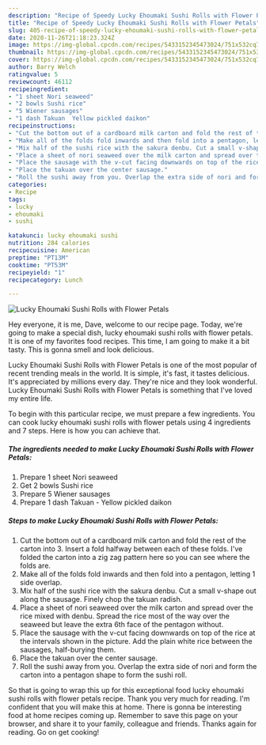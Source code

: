 ```yaml
---
description: "Recipe of Speedy Lucky Ehoumaki Sushi Rolls with Flower Petals"
title: "Recipe of Speedy Lucky Ehoumaki Sushi Rolls with Flower Petals"
slug: 405-recipe-of-speedy-lucky-ehoumaki-sushi-rolls-with-flower-petals
date: 2020-11-26T21:18:23.324Z
image: https://img-global.cpcdn.com/recipes/5433152345473024/751x532cq70/lucky-ehoumaki-sushi-rolls-with-flower-petals-recipe-main-photo.jpg
thumbnail: https://img-global.cpcdn.com/recipes/5433152345473024/751x532cq70/lucky-ehoumaki-sushi-rolls-with-flower-petals-recipe-main-photo.jpg
cover: https://img-global.cpcdn.com/recipes/5433152345473024/751x532cq70/lucky-ehoumaki-sushi-rolls-with-flower-petals-recipe-main-photo.jpg
author: Barry Welch
ratingvalue: 5
reviewcount: 46112
recipeingredient:
- "1 sheet Nori seaweed"
- "2 bowls Sushi rice"
- "5 Wiener sausages"
- "1 dash Takuan  Yellow pickled daikon"
recipeinstructions:
- "Cut the bottom out of a cardboard milk carton and fold the rest of the carton into 3. Insert a fold halfway between each of these folds. I&#39;ve folded the carton into a zig zag pattern here so you can see where the folds are."
- "Make all of the folds fold inwards and then fold into a pentagon, letting 1 side overlap."
- "Mix half of the sushi rice with the sakura denbu. Cut a small v-shape out along the sausage. Finely chop the takuan radish."
- "Place a sheet of nori seaweed over the milk carton and spread over the rice mixed with denbu. Spread the rice most of the way over the seaweed but leave the extra 6th face of the pentagon without."
- "Place the sausage with the v-cut facing downwards on top of the rice at the intervals shown in the picture. Add the plain white rice between the sausages, half-burying them."
- "Place the takuan over the center sausage."
- "Roll the sushi away from you. Overlap the extra side of nori and form the carton into a pentagon shape to form the sushi roll."
categories:
- Recipe
tags:
- lucky
- ehoumaki
- sushi

katakunci: lucky ehoumaki sushi 
nutrition: 284 calories
recipecuisine: American
preptime: "PT13M"
cooktime: "PT53M"
recipeyield: "1"
recipecategory: Lunch

---
```



![Lucky Ehoumaki Sushi Rolls with Flower Petals](https://img-global.cpcdn.com/recipes/5433152345473024/751x532cq70/lucky-ehoumaki-sushi-rolls-with-flower-petals-recipe-main-photo.jpg)

Hey everyone, it is me, Dave, welcome to our recipe page. Today, we're going to make a special dish, lucky ehoumaki sushi rolls with flower petals. It is one of my favorites food recipes. This time, I am going to make it a bit tasty. This is gonna smell and look delicious.



Lucky Ehoumaki Sushi Rolls with Flower Petals is one of the most popular of recent trending meals in the world. It is simple, it's fast, it tastes delicious. It's appreciated by millions every day. They're nice and they look wonderful. Lucky Ehoumaki Sushi Rolls with Flower Petals is something that I've loved my entire life.


To begin with this particular recipe, we must prepare a few ingredients. You can cook lucky ehoumaki sushi rolls with flower petals using 4 ingredients and 7 steps. Here is how you can achieve that.

<!--inarticleads1-->

##### The ingredients needed to make Lucky Ehoumaki Sushi Rolls with Flower Petals:

1. Prepare 1 sheet Nori seaweed
1. Get 2 bowls Sushi rice
1. Prepare 5 Wiener sausages
1. Prepare 1 dash Takuan - Yellow pickled daikon




<!--inarticleads2-->

##### Steps to make Lucky Ehoumaki Sushi Rolls with Flower Petals:

1. Cut the bottom out of a cardboard milk carton and fold the rest of the carton into 3. Insert a fold halfway between each of these folds. I&#39;ve folded the carton into a zig zag pattern here so you can see where the folds are.
1. Make all of the folds fold inwards and then fold into a pentagon, letting 1 side overlap.
1. Mix half of the sushi rice with the sakura denbu. Cut a small v-shape out along the sausage. Finely chop the takuan radish.
1. Place a sheet of nori seaweed over the milk carton and spread over the rice mixed with denbu. Spread the rice most of the way over the seaweed but leave the extra 6th face of the pentagon without.
1. Place the sausage with the v-cut facing downwards on top of the rice at the intervals shown in the picture. Add the plain white rice between the sausages, half-burying them.
1. Place the takuan over the center sausage.
1. Roll the sushi away from you. Overlap the extra side of nori and form the carton into a pentagon shape to form the sushi roll.




So that is going to wrap this up for this exceptional food lucky ehoumaki sushi rolls with flower petals recipe. Thank you very much for reading. I'm confident that you will make this at home. There is gonna be interesting food at home recipes coming up. Remember to save this page on your browser, and share it to your family, colleague and friends. Thanks again for reading. Go on get cooking!
